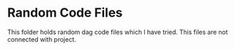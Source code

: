 # Random Code Files

This folder holds random dag code files which I have tried.
This files are not connected with project.